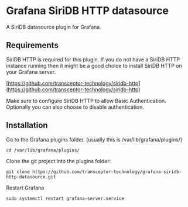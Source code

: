 # Grafana SiriDB HTTP datasource
A SiriDB datasource plugin for Grafana.

## Requirements
SiriDB HTTP is required for this plugin. If you do not have a SiriDB HTTP instance running then
it might be a good choice to install SiriDB HTTP on your Grafana server.

[https://github.com/transceptor-technology/siridb-http](https://github.com/transceptor-technology/siridb-http)

Make sure to configure SiriDB HTTP to allow Basic Authentication. Optionally you can also choose
to disable authentication.

## Installation

Go to the Grafana plugins folder. (usually this is /var/lib/grafana/plugins/)

```
cd /var/lib/grafana/plugins/
```

Clone the git project into the plugins folder:
```
git clone https://github.com/transceptor-technology/grafana-siridb-http-datasource.git
```

Restart Grafana
```
sudo systemctl restart grafana-server.service
```